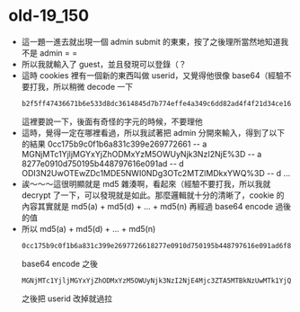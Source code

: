 # old-19_150

* 這一題一進去就出現一個 admin submit 的東東，按了之後理所當然地知道我不是 admin = =
* 所以我就輸入了 guest，並且發現可以登錄（？
* 這時 cookies 裡有一個新的東西叫做 userid，又覺得他很像 base64（經驗不要打我，所以稍微 decode 一下
    ```
  b2f5ff47436671b6e533d8dc3614845d7b774effe4a349c6dd82ad4f4f21d34ce1671797c52e15f763380b45e841ec3203c7c0ace395d80182db07ae2c30f034e358efa489f58062f10dd7316b65649e
    ```
    這裡要說一下，後面有奇怪的字元的時候，不要理他
* 這時，覺得一定在哪裡看過，所以我試著把 admin 分開來輸入，得到了以下的結果
    0cc175b9c0f1b6a831c399e269772661 -- a
    MGNjMTc1YjljMGYxYjZhODMxYzM5OWUyNjk3NzI2NjE%3D -- a
    8277e0910d750195b448797616e091ad -- d
    ODI3N2UwOTEwZDc1MDE5NWI0NDg3OTc2MTZlMDkxYWQ%3D -- d
    ...
* 誒～～～這很明顯就是 md5 雜湊啊，看起來（經驗不要打我，所以我就 decrypt 了一下，可以發現就是如此。那麼邏輯就十分的清晰了，cookie 的內容其實就是 md5(a) + md5(d) + ... + md5(n) 再經過 base64 encode 過後的值
* 所以 md5(a) + md5(d) + ... + md5(n)
    ```
  0cc175b9c0f1b6a831c399e2697726618277e0910d750195b448797616e091ad6f8f57715090da2632453988d9a1501b865c0c0b4ab0e063e5caa3387c1a87417b8b965ad4bca0e41ab51de7b31363a1
    ```
    base64 encode 之後
    ```
  MGNjMTc1YjljMGYxYjZhODMxYzM5OWUyNjk3NzI2NjE4Mjc3ZTA5MTBkNzUwMTk1YjQ0ODc5NzYxNmUwOTFhZDZmOGY1NzcxNTA5MGRhMjYzMjQ1Mzk4OGQ5YTE1MDFiODY1YzBjMGI0YWIwZTA2M2U1Y2FhMzM4N2MxYTg3NDE3YjhiOTY1YWQ0YmNhMGU0MWFiNTFkZTdiMzEzNjNhMQ==
    ```
    之後把 userid 改掉就過拉


